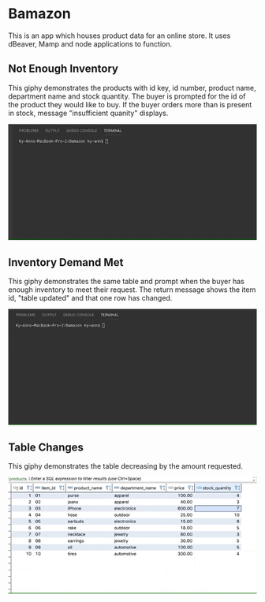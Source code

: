 # Bamazon
This is an app which houses product data for an online store. It uses dBeaver, Mamp and node applications to function.

## Not Enough Inventory
This giphy demonstrates the products with id key, id number, product name, department name and stock quantity. The buyer is prompted for the id of the product they would like to buy. If the buyer orders more than is present in stock, message "insufficient quanity" displays. 

<img src="assets/images/Not-Enough-Inventory.gif">

## Inventory Demand Met
This giphy demonstrates the same table and prompt when the buyer has enough inventory to meet their request. The return message shows the item id, "table updated" and that one row has changed.

<img src="assets/images/Enough-Inventory.gif">

## Table Changes
This giphy demonstrates the table decreasing by the amount requested. 

<img src="assets/images/table-adjusted.gif">

[comment]: <> (https://kyann831.github.io/Bootstrap-Portfolio/)
